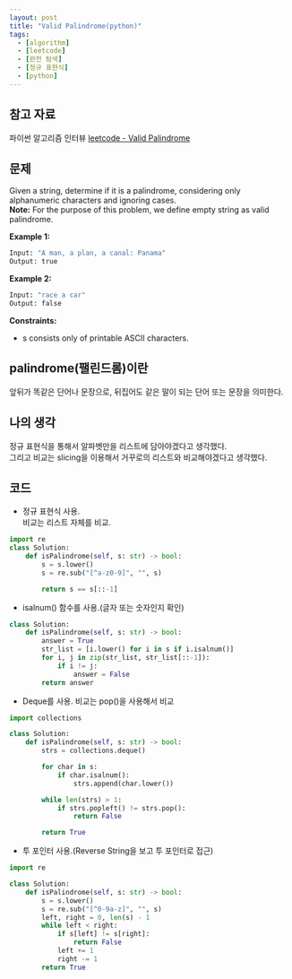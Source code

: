 ```yaml
---
layout: post
title: "Valid Palindrome(python)"
tags:
  - [algorithm]
  - [leetcode]
  - [완전 탐색]
  - [정규 표현식]
  - [python]
---
```


## 참고 자료

파이썬 알고리즘 인터뷰
[leetcode - Valid Palindrome](https://leetcode.com/problems/valid-palindrome/)

## 문제

Given a string, determine if it is a palindrome, considering only alphanumeric characters and ignoring cases.  
**Note:** For the purpose of this problem, we define empty string as valid palindrome.

**Example 1:**

```python
Input: "A man, a plan, a canal: Panama"
Output: true
```

**Example 2:**

```python
Input: "race a car"
Output: false
```

**Constraints:**

- s consists only of printable ASCII characters.

## palindrome(팰린드롬)이란

앞뒤가 똑같은 단어나 문장으로, 뒤집어도 같은 말이 되는 단어 또는 문장을 의미한다.

## 나의 생각

정규 표현식을 통해서 알파벳만을 리스트에 담아야겠다고 생각했다.  
그리고 비교는 slicing을 이용해서 거꾸로의 리스트와 비교해야겠다고 생각했다.

## 코드

- 정규 표현식 사용.  
   비교는 리스트 자체를 비교.

```python
import re
class Solution:
    def isPalindrome(self, s: str) -> bool:
        s = s.lower()
        s = re.sub("[^a-z0-9]", "", s)

        return s == s[::-1]
```

- isalnum() 함수를 사용.(글자 또는 숫자인지 확인)

```python
class Solution:
    def isPalindrome(self, s: str) -> bool:
        answer = True
        str_list = [i.lower() for i in s if i.isalnum()]
        for i, j in zip(str_list, str_list[::-1]):
            if i != j:
                answer = False
        return answer
```

- Deque를 사용.
  비교는 pop()을 사용해서 비교

```python
import collections

class Solution:
    def isPalindrome(self, s: str) -> bool:
        strs = collections.deque()

        for char in s:
            if char.isalnum():
                strs.append(char.lower())

        while len(strs) > 1:
            if strs.popleft() != strs.pop():
                return False

        return True
```

- 투 포인터 사용.(Reverse String을 보고 투 포인터로 접근)

```python
import re

class Solution:
    def isPalindrome(self, s: str) -> bool:
        s = s.lower()
        s = re.sub("[^0-9a-z]", "", s)
        left, right = 0, len(s) - 1
        while left < right:
            if s[left] != s[right]:
                return False
            left += 1
            right -= 1
        return True
```
